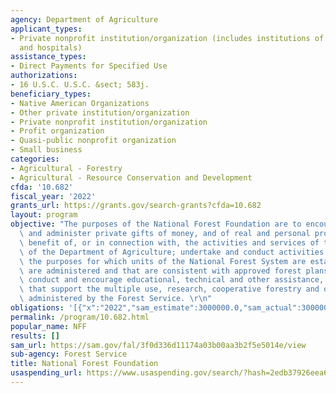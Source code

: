```yaml
---
agency: Department of Agriculture
applicant_types:
- Private nonprofit institution/organization (includes institutions of higher education
  and hospitals)
assistance_types:
- Direct Payments for Specified Use
authorizations:
- 16 U.S.C. U.S.C. &sect; 583j.
beneficiary_types:
- Native American Organizations
- Other private institution/organization
- Private nonprofit institution/organization
- Profit organization
- Quasi-public nonprofit organization
- Small business
categories:
- Agricultural - Forestry
- Agricultural - Resource Conservation and Development
cfda: '10.682'
fiscal_year: '2022'
grants_url: https://grants.gov/search-grants?cfda=10.682
layout: program
objective: "The purposes of the National Forest Foundation are to encourage, accept,\
  \ and administer private gifts of money, and of real and personal property for the\
  \ benefit of, or in connection with, the activities and services of the Forest Service\
  \ of the Department of Agriculture; undertake and conduct activities that further\
  \ the purposes for which units of the National Forest System are established and\
  \ are administered and that are consistent with approved forest plans; and undertake,\
  \ conduct and encourage educational, technical and other assistance, and other activities\
  \ that support the multiple use, research, cooperative forestry and other programs\
  \ administered by the Forest Service. \r\n"
obligations: '[{"x":"2022","sam_estimate":3000000.0,"sam_actual":3000000.0,"usa_spending_actual":3000000.0},{"x":"2023","sam_estimate":6000000.0,"sam_actual":0.0,"usa_spending_actual":3000000.0},{"x":"2024","sam_estimate":0.0,"sam_actual":0.0,"usa_spending_actual":2759000.0}]'
permalink: /program/10.682.html
popular_name: NFF
results: []
sam_url: https://sam.gov/fal/3f0d336d11174a03b00aa3b2f5e5014e/view
sub-agency: Forest Service
title: National Forest Foundation
usaspending_url: https://www.usaspending.gov/search/?hash=2edb37926eea6b974973baeeadb06c86
---
```

